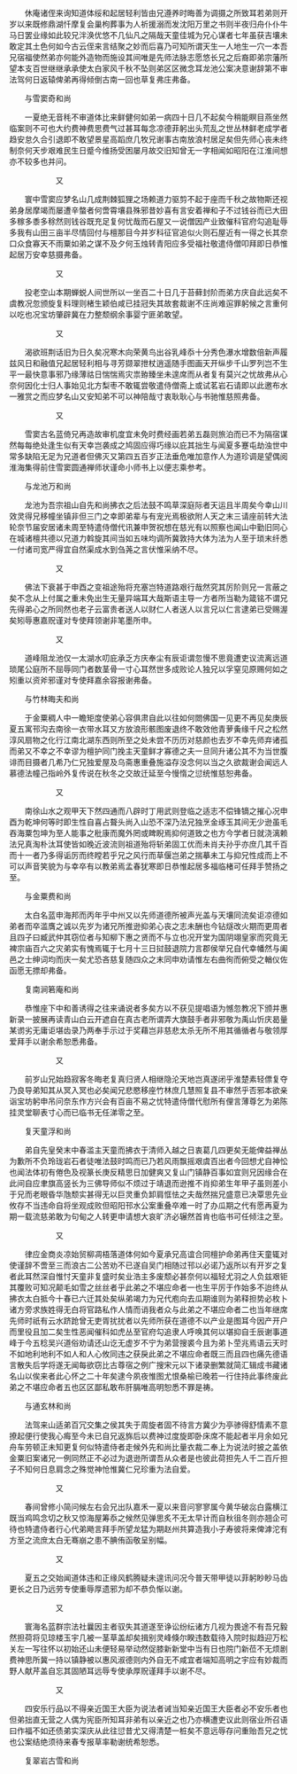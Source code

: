 <!-- { "loadSidebar": true } -->
　　休庵诸侄来询知道体绥和起居轻利皆由兄遵养时晦善为调摄之所致耳若弟则开岁以来既修鼎湖忏摩复会巢枸葬事为人祈援溺而发沈阳万里之书则半夜归舟仆仆牛马日罢业缘如此较兄泮涣优悠不几仙凡之隔哉天童佳城为兄心谋者七年虽获吉壤未敢定其土色何如今古云侄来言结聚之妙而后喜乃可知所谓天生一人地生一穴一本吾兄宿福使然弟亦何能外造物而施设其间唯是先师法脉志愿悠长兄之后裔即弟宗藩所望本支百世继继承承使太白家风千秋不坠则弟区区微念耳龙池公案决意谢辞第不审法驾何日返辕俾弟再得倾倒古南一回也草复弗庄弗备。

　　与雪窦奇和尚

　　一夏绝无音秏不审道体比来鲜健何如弟一病四十日几不起矣今稍能瞑目燕坐然临案则不可也大约费神费思费气过甚耳每念凉德菲躬出头荒乱之世丛林鲜老成学者趋安怠久合引退即不敢望景星高蹈庶几牧兄谢事古南放浪村居足矣但先师心丧未终制奈何天步艰难民生日蹙今维扬受困屡月故交旧知曾无一字相闻如昭阳在江淮间想亦不较多也并问。

　　　　　　又

　　寰中雪窦应梦名山几成荆棘狐狸之场赖道力驱剪不起于座而千秋之故物斯还视弟身居摩竭而屡遭辛螫者何啻霄壤县殊邪昔妙喜有言安着禅和子不过钱谷而已大田多稼多黍多稌然则钱谷既充足复何忧哉而石屋又一说僧因产业致催科官府勾追耻辱多我有山田三亩半尽情回付与檀那目今并岁科征官追似火则石屋近有一得之长其奈口众食寡天不雨粟如弟之谋不及夕何玉烛转青阳应多受福社敬遣侍僧叩拜即日恭惟起居万安幸慈摄弗备。

　　　　　　又

　　投老空山本期蝉蜕人间世所以一坐百二十日几于苔藓封阶而弟方庆自此远矣不虞教况忽颁旋复料理则楮生颖伯咸已挂冠失其故套裁谢不庄尚难逭罪躬候之言重何以吃也况宝坊肇辟冀在力整颓纲余事婴宁匪弟敢望。

　　　　　　又

　　渴欲班荆话旧为日久矣况寒木向荣黄鸟出谷乳峰忝十分秀色瀑水增数倍新声履兹风日和融值兄起居轻利相与寻芳撷翠抴杖逍遥随手图画天开纵步千山罗列岂不生平一最快意事邪乃缘薄祜日惴惴焉灾祟臶臻坐未遑席而从者复有莫兴之忧故弗从心奈何因化士归人事始见北方梨枣不敢辄尝敬遣侍僧斋上或试茗岩石请即以此邀布水一雅赏之而应梦名山又安知弟不可以神陪哉寸衷耿耿心与书驰惟慈照弗备。

　　　　　　又

　　雪窦古名蓝倚兄再造故审机度宜未免时费经画若弟五磊则旅泊而已不为隔宿谋然每每绝处逢生似有天幸岂袭成之鸠固应得巧缘以庇其拙生与闻夏多蹇屯劫浊世中常多缺陷无足为兄道者但佛灭又第四五百岁正法垂危唯加意作人为道珍调是望偶阅淮海集得前住雪窦圆通禅师状谨命小师书上以便志乘参考。

　　与龙池万和尚

　　龙池为吾宗祖山自先和尚拂衣之后法鼓不鸣草深庭际者天运且半周矣今幸山川效灵得兄移幢坐镇非但三门之幸即弟辈与有宠光焉极欲附人天之末三请座前转大法轮奈节届安居诸未周至特遣侍僧代讯兼申贺祝想在慈光有以照察也闻山中勤旧同心在城诸檀共德以兄道力斡旋其间当如五味均调所冀敦持大体为法为人至于琐末纤悉一付诸司宽严得宜自然渠成水到刍荛之言伏惟采纳不尽。

　　　　　　又

　　佛法下衰甚于申酉之变祖途殆将充塞岂特道路艰行哉然究其厉阶则兄一言蔽之矣不念从上付属之重未免出生无量异端耳大哉斯语主导一方者所当勒为箴铭不谓兄先得弟心之所同然也老子云富贵者送人以财仁人者送人以言兄以仁言逮弟已受赐渥矣矧辱惠嘉贶谨对专使拜领谢非笔墨所申。

　　　　　　又

　　道峰阻龙池仅一太湖水叨庇承乏方庆奉尘有辰讵谓忽慢不思竟遭吏议流离远道琐尾公庭所不屈辱同门者数茎骨一寸心耳然世多成败论人独兄以孚窒见原赐何如之矧重以资斧邪谨对专使拜嘉余容报谢弗备。

　　与竹林晦夫和尚

　　于金粟稠人中一瞻矩度使弟心容俱肃自此以往如何閦佛国一见更不再见矣庚辰夏五寓邗沟去南徐一衣带水耳又方放浪形骸图废退终不敢效他青萝夤缘千尺之松然淳风扇物之化行江南北湖东西则所至之处未尝不历历对慈颜也去岁不幸先师弃诸孤而弟又不幸之不幸谬为檀护同门挽主天童鲜才寡德之夫一旦同升诸公其不为当世腹诽而目摄者几希乃仁兄独爱屋及乌斋惠重叠施溢存没念何以当之久欲裁谢会闻远人慕德法幢己指岭外复传说在秋冬之交故迁延至今慢惰之愆统惟慈恕弗备。

　　　　　　又

　　南徐山水之观甲天下然四通而八辟时丁用武则登临之适志不偿锋镝之摧心况申酉为乾坤何等时即生性自喜占聱头尚入山恐不深乃法兄独烹金琢玉其间无少逊虽毛吞海粟包坤为至人能事之秕康而魔外罔或睥睨焉抑何道致之也方今学者日就浇漓赖法兄真淘朴汰耳使皆如晚近波流则祖道殆将斩弟固工优而未肖夫孙乎亦庶几其千百而十一者乃多得诟厉而终瞠若乎兄之风行而草偃岂弟之揣摹未工与抑兄性成而上不可以声音笑貌为与幸卒有以教弟焉孟春犹寒即日恭惟起居多福临楮可任拜手赞扬之至。

　　与金粟费和尚

　　太白名蓝申海邦而丙年乎中州又以先师道德所被声光盖与天壤同流矣讵凉德如弟者而卒滥膺之诚以先岁为诸兄所推逊抑弟心丧之志未酬也今钻燧改火期而更周者且四子曰臧武仲其窃位者与知柳下惠之贤而不与立也况开堂为国阴翊皇家而究竟无裨宗庙百六之灾弟实有愧焉辄于七月十三日挝鼓退院力言郡侯举兄自代幸幡然与阖邑之士绅词均而庆一矣尤恐吝慈复随四众之末同申劝请惟左右曲徇而俯受之輶仪佐函愿无摽却弗备。

　　复南涧箬庵和尚

　　恭惟座下中和善诱得之往来诵说者多矣方以不获见提唱语为憾忽教况下颁并惠新录一披展再读青山白云开遮自在真古老所谓弄大旗鼓手者非邪敬为禹山忻庆曷量某谫劣无庸讵堪齿录乃两奉手示过于奖藉岂非慈悲太杀无所不用其循循者与敬领厚爱拜手以谢余希恕悉弗备。

　　　　　　又

　　前岁山兄始趋寂客冬晦老复真归贤人相继隐沦天地岂真遂闭乎淮楚素轻僄复夺乃良导弟知其从冥入冥也必矣闻兄悲愍移座竹林庶几慧照复县不审然乎否邪本欲亲诣宝坊躬申吊问奈东作方兴会有百亩不易之忧特遣侍僧代慰所有俚言薄尊乞为弟陈挂灵堂聊表寸心而已临书无任涕零之至。

　　复天童浮和尚

　　弟自先皇癸末中春滥主天童而拂衣于清师入越之日衷葛几四更矣无能俾益禅丛为歉所不负玲珑岩石者徒唯法鼓时鸣而已乃若风雨飘摇艰虞百出者今回想尤自神忪也闻法体初有倦色及视篆长庚反精思日加健爽又复山门镇静百事如宜则兄因缘合在此间自应聿旗高竖长为三佛导师似不烦过于靖退而逊推不肖抑弟生年甲子虽则差小于兄而老眼昏华虺颓实甚得无以巨灵重负卸肩恇怯之夫哉然揣兄盛意已决覃思先业攸存不当违命自将坐观成败但昭阳邗水公案重叠卒难一时了办瓜期之代有愿再夏为期一载流慈弟敢为句甸之人转更申请想大哀旷济必辗然首肯也临书可任倾注之至。

　　　　　　又

　　律应金商炎凉始贸柳凋梧落道体何如今夏承兄高谊合同檀护命弟再住天童辄对使谨辞不啻至三而浪古二公苦劝不已遂自吴门相随过邗以必诺乃返所以有开岁之复者此耳然深自惟忖天童非复盛时矣业浩主多废颓必甚奈何以福轻尤羽之人负兹艰钜其覆败可知况颠毛如雪之丝丝者乎此弟之不堪应命者一也生平厉于作始多不迨终从拂衣太白抵今十春已六迁其处矣纵弟竭力为兄代庖向去瓜期谁则为弟释担势必枚卜诸方旁求族姓得无白将官路私作人情而诮我者众与此弟之不堪应命者二也当年继席先师时祇有云水跻跄曾无吏胥扰扰者以先师所获在道德不以产业是图耳今因产开户而里役且加二矣生性恶闻催科如虎丛至官府勾追隶人呼唤其何以堪抑自壬辰谢事道峰于今五稔吴兴道俗劝请还山讫无虚岁不宁为弟营搜裘今且为弟卜茔兆焉语云天时不如地利地利不如人和人心攸同违之获戾此弟之不堪应命者既三而且四也痛先德语言散失后学将遂无闻每欲窃比古尊宿之例广搜宋元以下诸录删繁就简汇辑成书藏诸名山以俟来者此心怀之二十年矣逮今夙夜惟图尤恨桑榆已晚若一行住持此事终废此弟之不堪应命者五也区区鄙私敢布肝膈唯高明恕悉不罪是祷。

　　与通玄林和尚

　　法驾来山适弟百冗交集之侯其失于周旋者固不待言方冀少为亭骖得舒情素不意撩起便行使我心痗至今未已自兄返旆后以费神过度旋即卧床席不能起者半月余如兄舟车劳顿正未知更复何似特遣侍者走候外先和尚比量衣裁二奉上为说法时披之盖依金粟旧案诸兄一例同然正不必过为退逊所谓吾从众者是也彼此荷担先人千二百斤担子不知何日息肩念之殊觉神怆惟冀仁兄珍重为法自爱。

　　　　　　又

　　春间曾修小简问候左右会兄出队嘉禾一夏以来音问寥寥属今黄华破惢白露横江既当鸡鸣念切之秋又惊海屋筹忝之候然见弹思炙不无太早计而自秋徂冬则亦翘企可待也特遣侍者行心代弟飏言拜手所望龙猛为期赵州共算造我小子寿彼将来俾滹沱有方至之流庶太白无骞崩之患不腆侑函敬呈别幅。

　　　　　　又

　　夏五之交始闻道体违和正缘风鹤腾疑未遑讯问况今普天带甲徒以菲躬眇眇马齿更长之日乃远劳专使重辱厚遗邪为却不恭负惭以谢。

　　　　　　又

　　寰海名蓝群宗法社曩因主者驭失其道遂至诤讼纷纭诸方几视为畏途不有吾兄毅然担荷将见琼楼玉宇几被一茎草盖却矣揖别灵峰倏尔睽违数载待入院时拟趋迎万松关左一写往怀以初始还山未便轻易举动然促膝新新堂中当有日也院门新莅不无烦剧费神思所冀一持以镇静被以惠风淑德则内外自无不咸宜者端知高明之宇应有妙裁而野人献芹盖自忘其固陋耳远辱专使承厚贶谨拜手以谢不尽。

　　　　　　又

　　四安乐行品以不得亲近国王大臣为说法者诫当知亲近国王大臣者必不安乐者也但弟拙直无营之人偶为宪臣所知耳非弟有以亲近之也乃亦横遭吏议此则宿业所召语曰作福不如还债弟实深庆从此往愆昔尤又得清楚一桩矣不意远辱存问重贻吾兄之忧也公案结绝须待来春专报草率勒谢统希恕悉。

　　复翠岩古雪和尚

